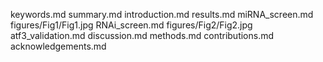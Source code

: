 keywords.md
summary.md
introduction.md
results.md
miRNA_screen.md
figures/Fig1/Fig1.jpg
RNAi_screen.md
figures/Fig2/Fig2.jpg
atf3_validation.md
discussion.md
methods.md
contributions.md
acknowledgements.md